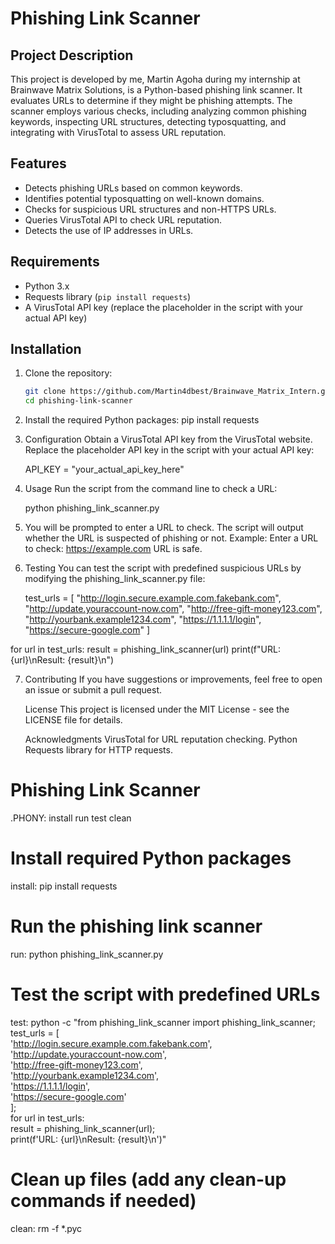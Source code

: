 # Phishing Link Scanner

## Project Description
This project is developed by me, Martin Agoha during my internship at Brainwave Matrix Solutions, is a Python-based phishing link scanner. It evaluates URLs to determine if they might be phishing attempts. The scanner employs various checks, including analyzing common phishing keywords, inspecting URL structures, detecting typosquatting, and integrating with VirusTotal to assess URL reputation.

## Features
- Detects phishing URLs based on common keywords.
- Identifies potential typosquatting on well-known domains.
- Checks for suspicious URL structures and non-HTTPS URLs.
- Queries VirusTotal API to check URL reputation.
- Detects the use of IP addresses in URLs.

## Requirements
- Python 3.x
- Requests library (`pip install requests`)
- A VirusTotal API key (replace the placeholder in the script with your actual API key)

## Installation
1. Clone the repository:
   ```sh
   git clone https://github.com/Martin4dbest/Brainwave_Matrix_Intern.git
   cd phishing-link-scanner
2. Install the required Python packages:
pip install requests

3. Configuration
    Obtain a VirusTotal API key from the VirusTotal website.
    Replace the placeholder API key in the script with your actual API key:

    API_KEY = "your_actual_api_key_here"

4. Usage
    Run the script from the command line to check a URL:
    
    python phishing_link_scanner.py

5. You will be prompted to enter a URL to check. The script will output whether the URL is suspected of phishing or not.
    Example:
    Enter a URL to check: https://example.com
    URL is safe.

6. Testing
    You can test the script with predefined suspicious URLs by modifying the phishing_link_scanner.py file:

    test_urls = [
    "http://login.secure.example.com.fakebank.com",
    "http://update.youraccount-now.com",
    "http://free-gift-money123.com",
    "http://yourbank.example1234.com",
    "https://1.1.1.1/login",
    "https://secure-google.com"
]

for url in test_urls:
    result = phishing_link_scanner(url)
    print(f"URL: {url}\nResult: {result}\n")

7. Contributing
    If you have suggestions or improvements, feel free to open an issue or submit a pull request.

    License
    This project is licensed under the MIT License - see the LICENSE file for details.

    Acknowledgments
    VirusTotal for URL reputation checking.
    Python Requests library for HTTP requests.

# Phishing Link Scanner

.PHONY: install run test clean

# Install required Python packages
install:
	pip install requests

# Run the phishing link scanner
run:
	python phishing_link_scanner.py

# Test the script with predefined URLs
test:
	python -c "from phishing_link_scanner import phishing_link_scanner; \
test_urls = [ \
	'http://login.secure.example.com.fakebank.com', \
	'http://update.youraccount-now.com', \
	'http://free-gift-money123.com', \
	'http://yourbank.example1234.com', \
	'https://1.1.1.1/login', \
	'https://secure-google.com' \
]; \
for url in test_urls: \
	result = phishing_link_scanner(url); \
	print(f'URL: {url}\\nResult: {result}\\n')"

# Clean up files (add any clean-up commands if needed)
clean:
	rm -f *.pyc


